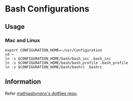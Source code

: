 Bash Configurations
===================

Usage
-----

### Mac and Linux ###

```shell
export CONFIGURATION_HOME=~/usr/Configuration
cd ~
ln -s $CONFIGURATION_HOME/bash/bash_inc .bash_inc
ln -s $CONFIGURATION_HOME/bash/bash_profile .bash_profile
ln -s $CONFIGURATION_HOME/bash/bashrc .bashrc
```

Information
-----------

Refer [mathiasbynens's dotfiles repo](https://github.com/mathiasbynens/dotfiles).
